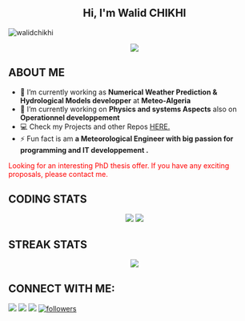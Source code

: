 <h2 align="center">Hi, I'm Walid CHIKHI</h2>

<p align="left"> <img src="https://komarev.com/ghpvc/?username=aravind9722&label=Profile%20views&color=0e75b6&style=flat" alt="walidchikhi" /> </p>

<div align='center'>
<img src='https://readme-typing-svg.herokuapp.com/?font=ubuntu&color=16A085&center=true&size=18&lines=Meteorologist+Developper%20@%20MeteoAlgerie'/>
</div>

## **ABOUT ME**

- 🔭 I’m currently working as **Numerical Weather Prediction & Hydrological Models developper** at **Meteo-Algeria**
- 🌱 I’m currently working on **Physics and systems Aspects** also on ****Operationnel developpement****
- 💻 Check my Projects and other Repos [HERE.](https://github.com/walidchikhi?tab=repositories)
- ⚡ Fun fact is am **a Meteorological Engineer with big passion for programming and IT developpement .**


<div style="color:red;">Looking for an interesting PhD thesis offer. If you have any exciting proposals, please contact me.</div>



## **CODING STATS**

<p align = 'center'>
    <img src='https://github-readme-stats-sigma-five.vercel.app/api?username=aravind-selvam&count_private=true&include_all_commits=true&show_icons=true&theme=gotham&hide_border=true&line_height=27'/>
    <img src='https://github-readme-stats-sigma-five.vercel.app/api/top-langs/?username=aravind-selvam&show_icons=true&hide=php,html,typescript,css,markdown&theme=gotham&line_height=27&hide_border=true'/>
</p>

## **STREAK STATS**

<p align = 'center'>
    <img src='https://github-readme-streak-stats.herokuapp.com/?user=aravind-selvam&theme=gotham&hide_border=true'>
</p>

## **CONNECT WITH ME**:

<p align="left">
<a href = "https://www.linkedin.com/in/aravind-selvam/"><img src="https://img.shields.io/badge/LinkedIn-0077B5?style=for-the-badge&logo=linkedin&logoColor=white"/></a>
<a href = "https://twitter.com/Aravind__36"><img src="https://img.shields.io/badge/Twitter-1DA1F2?style=for-the-badge&logo=twitter&logoColor=white"/></a>
<a href = "https://www.instagram.com/aravind._selvam/"><img src="https://img.shields.io/badge/Instagram-E4405F?style=for-the-badge&logo=instagram&logoColor=white"/></a>
<a href='https://github.com/aravind9722?tab=followers'>
   <img alt='followers' title='Follow Me on GitHub' src='https://custom-icon-badges.herokuapp.com/github/followers/aravind-selvam?color=236ad3&labelColor=1155ba&style=for-the-badge&logo=person-add&label=Follow&logoColor=white'/>
<br>
</a>
